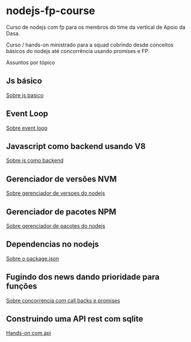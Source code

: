 # nodejs-fp-course

Curso de nodejs com fp para os membros do time da vertical de Apoio da Dasa.

Curso / hands-on ministrado para a squad cobrindo desde conceitos básicos do nodejs até concorrência usando promises e FP.

Assuntos por tópico

## Js básico

[Sobre js basico](https://github.com/joseteodoro/nodejs-fp-course/blob/main/basic.md)

## Event Loop

[Sobre event loop](https://github.com/joseteodoro/nodejs-fp-course/blob/main/event-loop.md)

## Javascript como backend usando V8

[Sobre js como backend](https://github.com/joseteodoro/nodejs-fp-course/blob/main/v8.md)

## Gerenciador de versões NVM

[Sobre gerenciador de versoes do nodejs](https://github.com/joseteodoro/nodejs-fp-course/blob/main/nvm.md)

## Gerenciador de pacotes NPM

[Sobre gerenciador de pacotes do nodejs](https://github.com/joseteodoro/nodejs-fp-course/blob/main/npm.md)

## Dependencias no nodejs

[Sobre o package.json](https://github.com/joseteodoro/nodejs-fp-course/blob/main/package-json.md)

## Fugindo dos news dando prioridade para funções

[Sobre concorrencia com call backs e promises](https://github.com/joseteodoro/nodejs-fp-course/blob/main/promises.md)

## Construindo uma API rest com sqlite

[Hands-on com api](https://github.com/joseteodoro/nodejs-fp-course/blob/main/hands-on-api.md)
